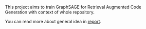 This project aims to train GraphSAGE for Retrieval Augmented Code Generation with context of whole repository.

You can read more about general idea in [report](./assets/RACG%20IDEA.pdf).